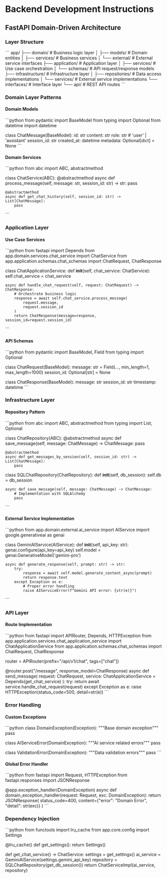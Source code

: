# Backend Development Instructions

## FastAPI Domain-Driven Architecture

### Layer Structure
\`\`\`
app/
├── domain/              # Business logic layer
│   ├── models/         # Domain entities
│   ├── services/       # Business services
│   └── external/       # External service interfaces
├── application/         # Application layer
│   ├── services/       # Use case orchestration
│   └── schemas/        # API request/response models
├── infrastructure/      # Infrastructure layer
│   ├── repositories/   # Data access implementations
│   └── services/       # External service implementations
└── interfaces/         # Interface layer
    └── api/           # REST API routes
\`\`\`

### Domain Layer Patterns

#### Domain Models
\`\`\`python
from pydantic import BaseModel
from typing import Optional
from datetime import datetime

class ChatMessage(BaseModel):
    id: str
    content: str
    role: str  # 'user' | 'assistant'
    session_id: str
    created_at: datetime
    metadata: Optional[dict] = None
\`\`\`

#### Domain Services
\`\`\`python
from abc import ABC, abstractmethod

class ChatService(ABC):
    @abstractmethod
    async def process_message(self, message: str, session_id: str) -> str:
        pass
    
    @abstractmethod
    async def get_chat_history(self, session_id: str) -> List[ChatMessage]:
        pass
\`\`\`

### Application Layer

#### Use Case Services
\`\`\`python
from fastapi import Depends
from app.domain.services.chat_service import ChatService
from app.application.schemas.chat_schemas import ChatRequest, ChatResponse

class ChatApplicationService:
    def __init__(self, chat_service: ChatService):
        self.chat_service = chat_service
    
    async def handle_chat_request(self, request: ChatRequest) -> ChatResponse:
        # Orchestrate business logic
        response = await self.chat_service.process_message(
            request.message, 
            request.session_id
        )
        return ChatResponse(message=response, session_id=request.session_id)
\`\`\`

#### API Schemas
\`\`\`python
from pydantic import BaseModel, Field
from typing import Optional

class ChatRequest(BaseModel):
    message: str = Field(..., min_length=1, max_length=1000)
    session_id: Optional[str] = None

class ChatResponse(BaseModel):
    message: str
    session_id: str
    timestamp: datetime
\`\`\`

### Infrastructure Layer

#### Repository Pattern
\`\`\`python
from abc import ABC, abstractmethod
from typing import List, Optional

class ChatRepository(ABC):
    @abstractmethod
    async def save_message(self, message: ChatMessage) -> ChatMessage:
        pass
    
    @abstractmethod
    async def get_messages_by_session(self, session_id: str) -> List[ChatMessage]:
        pass

class SQLChatRepository(ChatRepository):
    def __init__(self, db_session):
        self.db = db_session
    
    async def save_message(self, message: ChatMessage) -> ChatMessage:
        # Implementation with SQLAlchemy
        pass
\`\`\`

#### External Service Implementation
\`\`\`python
from app.domain.external.ai_service import AIService
import google.generativeai as genai

class GeminiAIService(AIService):
    def __init__(self, api_key: str):
        genai.configure(api_key=api_key)
        self.model = genai.GenerativeModel('gemini-pro')
    
    async def generate_response(self, prompt: str) -> str:
        try:
            response = await self.model.generate_content_async(prompt)
            return response.text
        except Exception as e:
            # Proper error handling
            raise AIServiceError(f"Gemini API error: {str(e)}")
\`\`\`

### API Layer

#### Route Implementation
\`\`\`python
from fastapi import APIRouter, Depends, HTTPException
from app.application.services.chat_application_service import ChatApplicationService
from app.application.schemas.chat_schemas import ChatRequest, ChatResponse

router = APIRouter(prefix="/api/v1/chat", tags=["chat"])

@router.post("/message", response_model=ChatResponse)
async def send_message(
    request: ChatRequest,
    service: ChatApplicationService = Depends(get_chat_service)
):
    try:
        return await service.handle_chat_request(request)
    except Exception as e:
        raise HTTPException(status_code=500, detail=str(e))
\`\`\`

### Error Handling

#### Custom Exceptions
\`\`\`python
class DomainException(Exception):
    """Base domain exception"""
    pass

class AIServiceError(DomainException):
    """AI service related errors"""
    pass

class ValidationError(DomainException):
    """Data validation errors"""
    pass
\`\`\`

#### Global Error Handler
\`\`\`python
from fastapi import Request, HTTPException
from fastapi.responses import JSONResponse

@app.exception_handler(DomainException)
async def domain_exception_handler(request: Request, exc: DomainException):
    return JSONResponse(
        status_code=400,
        content={"error": "Domain Error", "detail": str(exc)}
    )
\`\`\`

### Dependency Injection

\`\`\`python
from functools import lru_cache
from app.core.config import Settings

@lru_cache()
def get_settings():
    return Settings()

def get_chat_service() -> ChatService:
    settings = get_settings()
    ai_service = GeminiAIService(settings.gemini_api_key)
    repository = SQLChatRepository(get_db_session())
    return ChatServiceImpl(ai_service, repository)
